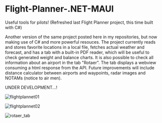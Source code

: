 # Flight-Planner-.NET-MAUI
Useful tools for pilots! (Refreshed last Flight Planner project, this time built with C#)

Another version of the same project posted here in my repositories, but now making use of C# and more powerful resouces.
The project currently reads and stores favorite locations in a local file, fetches actual weather and forecast, and has
a tab with a built-in PDF reader, which will be useful to check generated weight and balance charts. It is also possible
to check all information about an airport in the tab "Rotaer". The tab displays a webview consuming a html response from the API.
Future improvements will include distance calculator between airports and waypoints, radar images and NOTAMs (notice to air men).

UNDER DEVELOPMENT...!

![flightplannet01](https://github.com/fabioweck/Flight-Planner-.NET-MAUI/assets/115494238/e6761edd-a7eb-4bef-abbb-49bb80293008)

![flightplannet02](https://github.com/fabioweck/Flight-Planner-.NET-MAUI/assets/115494238/bdeffcbe-9f3a-41f4-9b67-2eabdf74298d)

![rotaer_tab](https://github.com/fabioweck/Flight-Planner-.NET-MAUI/assets/115494238/1303bdfc-c9e3-406a-be49-84948474c47a)
